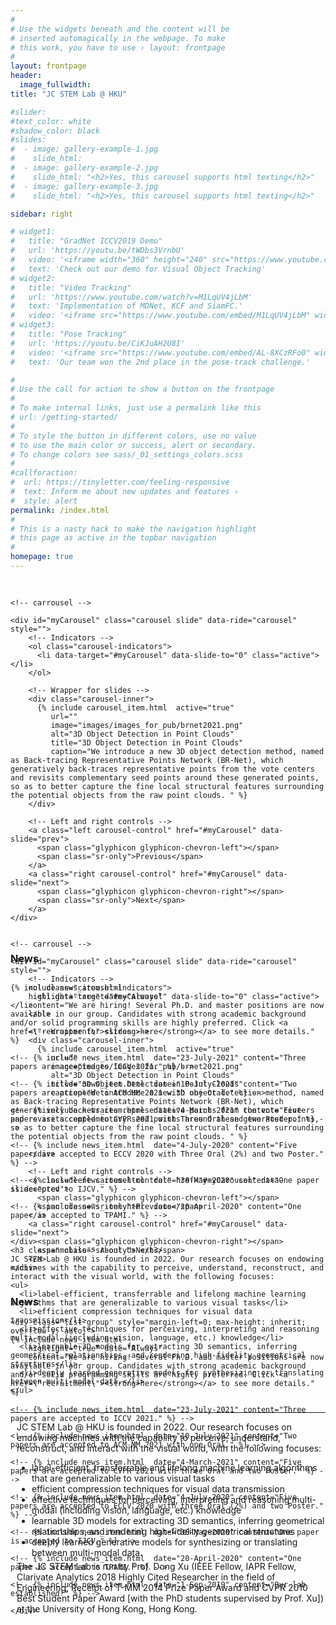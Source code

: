 ```yaml
---
#
# Use the widgets beneath and the content will be
# inserted automagically in the webpage. To make
# this work, you have to use › layout: frontpage
#
layout: frontpage
header:
  image_fullwidth:
title: "JC STEM Lab @ HKU"

#slider:
#text_color: white
#shadow_color: black
#slides: 
#  - image: gallery-example-1.jpg
#    slide_html:
#  - image: gallery-example-2.jpg
#    slide_html: "<h2>Yes, this carousel supports html texting</h2>"
#  - image: gallery-example-3.jpg
#    slide_html: "<h2>Yes, this carousel supports html texting</h2>"

sidebar: right

# widget1:
#   title: "GradNet ICCV2019 Demo"
#   url: 'https://youtu.be/tWDbs3VrnbU'
#   video: '<iframe width="360" height="240" src="https://www.youtube.com/embed/tWDbs3VrnbU" allow="accelerometer; encrypted-media; gyroscope; picture-in-picture" allowfullscreen style="max-width: 100%; max-height: 150pt;"></iframe>'
#   text: 'Check out our demo for Visual Object Tracking'
# widget2:
#   title: "Video Tracking"
#   url: 'https://www.youtube.com/watch?v=M1LqUV4jLbM'
#   text: 'Implementation of MDNet, KCF and SiamFC.'
#   video: '<iframe src="https://www.youtube.com/embed/M1LqUV4jLbM" width="360" height="240" allow="accelerometer; encrypted-media; gyroscope; picture-in-picture" allowfullscreen style="max-width: 100%; max-height: 150pt;"></iframe>'
# widget3:
#   title: "Pose Tracking"
#   url: 'https://youtu.be/CiKJuAH2U8I'
#   video: '<iframe src="https://www.youtube.com/embed/AL-8XCzRFo0" width="360" height="240" allow="accelerometer; encrypted-media; gyroscope; picture-in-picture" allowfullscreen style="max-width: 100%; max-height: 150pt;"></iframe>'
#   text: 'Our team won the 2nd place in the pose-track challenge.'

#
# Use the call for action to show a button on the frontpage
#
# To make internal links, just use a permalink like this
# url: /getting-started/
#
# To style the button in different colors, use no value
# to use the main color or success, alert or secondary.
# To change colors see sass/_01_settings_colors.scss
#
#callforaction:
#  url: https://tinyletter.com/feeling-responsive
#  text: Inform me about new updates and features ›
#  style: alert
permalink: /index.html
#
# This is a nasty hack to make the navigation highlight
# this page as active in the topbar navigation
#
homepage: true
---
```



<div class="row main-content" style= "margin-top: 30px; max-height:540px;">
  <div class="column small-9 pc">
    
    <!-- carrousel -->

    <div id="myCarousel" class="carousel slide" data-ride="carousel" style="">
        <!-- Indicators -->
        <ol class="carousel-indicators">
          <li data-target="#myCarousel" data-slide-to="0" class="active"></li>
        </ol>

        <!-- Wrapper for slides -->
        <div class="carousel-inner">
          {% include carousel_item.html  active="true" 
             url="" 
             image="images/images_for_pub/brnet2021.png" 
             alt="3D Object Detection in Point Clouds" 
             title="3D Object Detection in Point Clouds" 
             caption="We introduce a new 3D object detection method, named as Back-tracing Representative Points Network (BR-Net), which generatively back-traces representative points from the vote centers and revisits complementary seed points around these generated points, so as to better capture the fine local structural features surrounding the potential objects from the raw point clouds. " %}
        </div>

        <!-- Left and right controls -->
        <a class="left carousel-control" href="#myCarousel" data-slide="prev">
          <span class="glyphicon glyphicon-chevron-left"></span>
          <span class="sr-only">Previous</span>
        </a>
        <a class="right carousel-control" href="#myCarousel" data-slide="next">
          <span class="glyphicon glyphicon-chevron-right"></span>
          <span class="sr-only">Next</span>
        </a>
    </div>
  </div>

  <!-- carrousel on mobile devices -->
  <div class="column small-12 mobile">
    
    <!-- carrousel -->

    <div id="myCarousel" class="carousel slide" data-ride="carousel" style="">
        <!-- Indicators -->
        <ol class="carousel-indicators">
          <li data-target="#myCarousel" data-slide-to="0" class="active"></li>
        </ol>

        <!-- Wrapper for slides -->
        <div class="carousel-inner">
          {% include carousel_item.html  active="true" 
             url="" 
             image="images/images_for_pub/brnet2021.png" 
             alt="3D Object Detection in Point Clouds" 
             title="3D Object Detection in Point Clouds" 
             caption="We introduce a new 3D object detection method, named as Back-tracing Representative Points Network (BR-Net), which generatively back-traces representative points from the vote centers and revisits complementary seed points around these generated points, so as to better capture the fine local structural features surrounding the potential objects from the raw point clouds. " %}

        </div>

        <!-- Left and right controls -->
        <a class="left carousel-control" href="#myCarousel" data-slide="prev">
          <span class="glyphicon glyphicon-chevron-left"></span>
          <span class="sr-only">Previous</span>
        </a>
        <a class="right carousel-control" href="#myCarousel" data-slide="next">
          <span class="glyphicon glyphicon-chevron-right"></span>
          <span class="sr-only">Next</span>
        </a>
    </div>
  </div>

  <div class="column small-3 pc" style="max-height: inherit">
  	<div><h3>News</h3></div>

    <div class="list-group" style="margin-left=0; max-height: inherit; overflow-y: auto;">
    {% include news_item.html 
        highlight="true" date="Always"
        content="We are hiring! Several Ph.D. and master positions are now available in our group. Candidates with strong academic background and/or solid programming skills are highly preferred. Click <a href=\"recruitment\"><strong>here</strong></a> to see more details." %}

    <!-- {% include news_item.html  date="23-July-2021" content="Three papers are accepted to ICCV 2021." %} -->

    <!-- {% include news_item.html  date="10-July-2021" content="Two papers are accepted to ACM MM 2021 with one Oral." %} -->

    <!-- {% include news_item.html  date="4-March-2021" content="Five papers are accepted to CVPR 2021 with three Oral and two Poster." %} -->

    <!-- {% include news_item.html  date="4-July-2020" content="Five papers are accepted to ECCV 2020 with three Oral (2%) and two Poster." %} -->

    <!-- {% include news_item.html  date="30-May-2020" content="One paper is accepted to IJCV." %} -->

    <!-- {% include news_item.html  date="20-April-2020" content="One paper is accepted to TPAMI." %} -->

  	<!-- {% include news_item.html  date="1-Sep-2019" content="Our lab established!" %} -->

    </div>
  </div>
</div>

<div class="column small-12 mobile">
    <br>
    <h3>News</h3>
    <div class="list-group" style="margin-left=0; max-height: inherit; overflow-y: auto;">
      
    {% include news_item.html 
        highlight="true" date="Always"
        content="We are hiring! Several Ph.D. and master positions are now available in our group. Candidates with strong academic background and/or solid programming skills are highly preferred. Click <a href=\"recruitment\"><strong>here</strong></a> to see more details." %}

    <!-- {% include news_item.html  date="23-July-2021" content="Three papers are accepted to ICCV 2021." %} -->
    
    <!-- {% include news_item.html  date="10-July-2021" content="Two papers are accepted to ACM MM 2021 with one Oral." %} -->
    
    <!-- {% include news_item.html  date="4-March-2021" content="Five papers are accepted to CVPR 2021 with Three Oral and two Poster." %} -->

    <!-- {% include news_item.html  date="4-July-2020" content="Five papers are accepted to ECCV 2020 with Three Oral (2%) and two Poster." %} -->

    <!-- {% include news_item.html  date="30-May-2020" content="One paper is accepted to IJCV." %} -->

    <!-- {% include news_item.html  date="20-April-2020" content="One paper is accepted to TPAMI." %} -->


    </div>
    <h3 class="mobile"> About Us </h3>
    JC STEM Lab @ HKU is founded in 2022. Our research focuses on endowing machines with the capability to perceive, understand, reconstruct, and interact with the visual world, with the following focuses:
    <ul> 
      <li>label-efficient, transferrable and lifelong machine learning algorithms that are generalizable to various visual tasks</li>
      <li>efficient compression techniques for visual data transmission</li>
      <li>effective techniques for perceiving, interpreting and reasoning multi-modal (including vision, language, etc.) knowledge</li>
      <li>learnable 3D models for extracting 3D semantics, inferring geometrical relationships, and rendering high-fidelity geometrical structures</li>
      <li>deeply learned generative models for synthesizing or translating between multi-modal data.</li>
    </ul>
</div>

---

<div class="pc" style="margin-left: 2%">
JC STEM Lab @ HKU is founded in 2022. Our research focuses on endowing machines with the capability to perceive, understand, reconstruct, and interact with the visual world, with the following focuses:
    <ul style="margin-bottom:5px;"> 
      <li>label-efficient, transferrable and lifelong machine learning algorithms that are generalizable to various visual tasks</li>
      <li>efficient compression techniques for visual data transmission</li>
      <li>effective techniques for perceiving, interpreting and reasoning multi-modal (including vision, language, etc.) knowledge</li>
      <li>learnable 3D models for extracting 3D semantics, inferring geometrical relationships, and rendering high-fidelity geometrical structures</li>
      <li>deeply learned generative models for synthesizing or translating between multi-modal data.</li>
    </ul>
 The JC STEM Lab is run by Prof. Dong Xu (IEEE Fellow, IAPR Fellow, Clarivate Analytics 2018 Highly Cited Researcher in the field of Engineering, Receipt of T-MM 2014 Prize Paper Award and CVPR 2010 Best Student Paper Award [with the PhD students supervised by Prof. Xu]) at the University of Hong Kong, Hong Kong.
</div>
